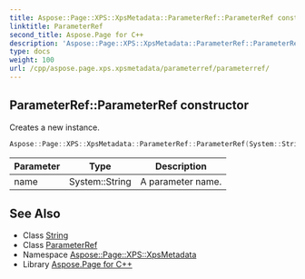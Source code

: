 ```yaml
---
title: Aspose::Page::XPS::XpsMetadata::ParameterRef::ParameterRef constructor
linktitle: ParameterRef
second_title: Aspose.Page for C++
description: 'Aspose::Page::XPS::XpsMetadata::ParameterRef::ParameterRef constructor. Creates a new instance in C++.'
type: docs
weight: 100
url: /cpp/aspose.page.xps.xpsmetadata/parameterref/parameterref/
---
```

## ParameterRef::ParameterRef constructor


Creates a new instance.

```cpp
Aspose::Page::XPS::XpsMetadata::ParameterRef::ParameterRef(System::String name)
```


| Parameter | Type | Description |
| --- | --- | --- |
| name | System::String | A parameter name. |

## See Also

* Class [String](../../../system/string/)
* Class [ParameterRef](../)
* Namespace [Aspose::Page::XPS::XpsMetadata](../../)
* Library [Aspose.Page for C++](../../../)
